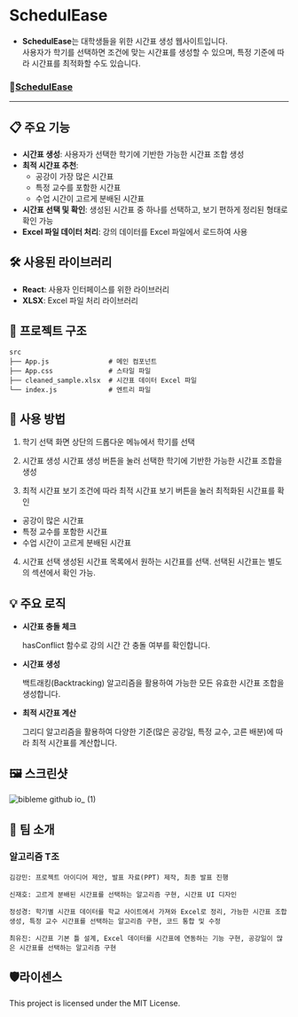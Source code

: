 # SchedulEase

- **SchedulEase**는 대학생들을 위한 시간표 생성 웹사이트입니다.<br>
사용자가 학기를 선택하면 조건에 맞는 시간표를 생성할 수 있으며, 특정 기준에 따라 시간표를 최적화할 수도 있습니다.

### 🔗[**SchedulEase**](https://bibleme.github.io/)
---

## 📋 주요 기능

- **시간표 생성**: 사용자가 선택한 학기에 기반한 가능한 시간표 조합 생성
- **최적 시간표 추천**:
  - 공강이 가장 많은 시간표
  - 특정 교수를 포함한 시간표
  - 수업 시간이 고르게 분배된 시간표
- **시간표 선택 및 확인**: 생성된 시간표 중 하나를 선택하고, 보기 편하게 정리된 형태로 확인 가능
- **Excel 파일 데이터 처리**: 강의 데이터를 Excel 파일에서 로드하여 사용


## 🛠 사용된 라이브러리

- **React**: 사용자 인터페이스를 위한 라이브러리
- **XLSX**: Excel 파일 처리 라이브러리


## 📂 프로젝트 구조

```
src
├── App.js               # 메인 컴포넌트
├── App.css              # 스타일 파일
├── cleaned_sample.xlsx  # 시간표 데이터 Excel 파일
└── index.js             # 엔트리 파일
```

## 📖 사용 방법

1. 학기 선택
화면 상단의 드롭다운 메뉴에서 학기를 선택

2. 시간표 생성
시간표 생성 버튼을 눌러 선택한 학기에 기반한 가능한 시간표 조합을 생성

3. 최적 시간표 보기
조건에 따라 최적 시간표 보기 버튼을 눌러 최적화된 시간표를 확인
- 공강이 많은 시간표
- 특정 교수를 포함한 시간표
- 수업 시간이 고르게 분배된 시간표

4. 시간표 선택
생성된 시간표 목록에서 원하는 시간표를 선택. 선택된 시간표는 별도의 섹션에서 확인 가능.


## 💡 주요 로직
- **시간표 충돌 체크**
  
  hasConflict 함수로 강의 시간 간 충돌 여부를 확인합니다.
- **시간표 생성**
  
  백트래킹(Backtracking) 알고리즘을 활용하여 가능한 모든 유효한 시간표 조합을 생성합니다.
- **최적 시간표 계산**
  
  그리디 알고리즘을 활용하여 다양한 기준(많은 공강일, 특정 교수, 고른 배분)에 따라 최적 시간표를 계산합니다.

## 🖼 스크린샷
![bibleme github io_ (1)](https://github.com/user-attachments/assets/14d045a3-d230-49b9-ad16-f4ce79f425e5)

 ## 👥 팀 소개
### 알고리즘 T조
```
김강민: 프로젝트 아이디어 제안, 발표 자료(PPT) 제작, 최종 발표 진행

신재호: 고르게 분배된 시간표를 선택하는 알고리즘 구현, 시간표 UI 디자인

정성경: 학기별 시간표 데이터를 학교 사이트에서 가져와 Excel로 정리, 가능한 시간표 조합 생성, 특정 교수 시간표를 선택하는 알고리즘 구현, 코드 통합 및 수정

최유진: 시간표 기본 틀 설계, Excel 데이터를 시간표에 연동하는 기능 구현, 공강일이 많은 시간표를 선택하는 알고리즘 구현
```
## 🛡️라이센스
This project is licensed under the MIT License.


